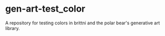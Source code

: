 # gen-art-test_color
A repository for testing colors in brittni and the polar bear's generative art library.
